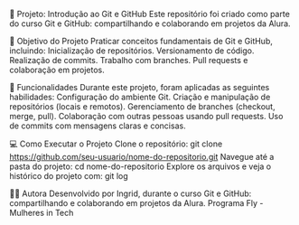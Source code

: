 📌 Projeto: Introdução ao Git e GitHub
Este repositório foi criado como parte do curso Git e GitHub: compartilhando e colaborando em projetos da Alura.

🚀 Objetivo do Projeto
Praticar conceitos fundamentais de Git e GitHub, incluindo:
      Inicialização de repositórios.
      Versionamento de código.
      Realização de commits.
      Trabalho com branches.
      Pull requests e colaboração em projetos.

🔧 Funcionalidades
Durante este projeto, foram aplicadas as seguintes habilidades:
      Configuração do ambiente Git.
      Criação e manipulação de repositórios (locais e remotos).
      Gerenciamento de branches (checkout, merge, pull).
      Colaboração com outras pessoas usando pull requests.
      Uso de commits com mensagens claras e concisas.

💻 Como Executar o Projeto
Clone o repositório:
git clone https://github.com/seu-usuario/nome-do-repositorio.git
Navegue até a pasta do projeto:
cd nome-do-repositorio
Explore os arquivos e veja o histórico do projeto com:
git log


👩‍💻 Autora
Desenvolvido por Ingrid, durante o curso Git e GitHub: compartilhando e colaborando em projetos da Alura.
Programa Fly - Mulheres in Tech
